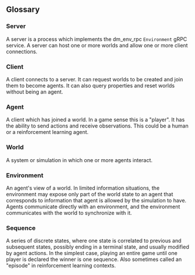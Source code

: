 ## Glossary

### Server

A server is a process which implements the dm_env_rpc `Environment` gRPC
service. A server can host one or more worlds and allow one or more client
connections.

### Client

A client connects to a server. It can request worlds to be created and join them
to become agents. It can also query properties and reset worlds without being an
agent.

### Agent

A client which has joined a world. In a game sense this is a "player". It has
the ability to send actions and receive observations. This could be a human or a
reinforcement learning agent.

### World

A system or simulation in which one or more agents interact.

### Environment

An agent's view of a world. In limited information situations, the environment
may expose only part of the world state to an agent that corresponds to
information that agent is allowed by the simulation to have. Agents communicate
directly with an environment, and the environment communicates with the world to
synchronize with it.

### Sequence

A series of discrete states, where one state is correlated to previous and
subsequent states, possibly ending in a terminal state, and usually modified by
agent actions. In the simplest case, playing an entire game until one player is
declared the winner is one sequence. Also sometimes called an "episode" in
reinforcement learning contexts.
